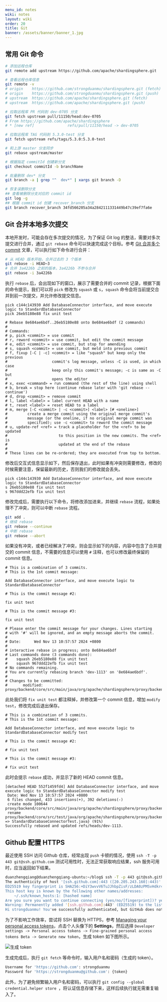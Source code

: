 ```yaml
---
menu_id: notes
wiki: notes
layout: wiki
order: 20
title: Git
banner: /assets/banner/banner_1.jpg
---
```


## 常用 Git 命令

```bash
# 添加远程仓库
git remote add upstream https://github.com/apache/shardingsphere.git

# 查看远程仓库信息
git remote -v
# origin	https://github.com/strongduanmu/shardingsphere.git (fetch)
# origin	https://github.com/strongduanmu/shardingsphere.git (push)
# upstream	https://github.com/apache/shardingsphere.git (fetch)
# upstream	https://github.com/apache/shardingsphere.git (push)

# 拉取远程库 PR 代码到 dev-0705 分支
git fetch upstream pull/11150/head:dev-0705
# From https://github.com/apache/shardingsphere
# * [new ref]               refs/pull/11150/head -> dev-0705

# 拉取远程库 TAG 代码到 5.3.0-test 分支
git fetch upstream refs/tags/5.3.0:5.3.0-test

# 和上游 master 分支同步
git rebase upstream/master

# 根据指定 commitId 创建新分支
git checkout commitId -b branchName

# 批量删除 dev* 分支
git branch -a | grep "^  dev*" | xargs git branch -D

# 恢复误删除分支
## 查看被删除分支对应的 commit id
git log -g
## 根据 commit id 创建 recover_branch 分支
git branch recover_branch 34fd566205a34a2842111331449b47c39ef7fa6e
```

## Git 合并本地多次提交

本地开发时，可能会存在多次提交的情况，为了保证 Git log 的整洁，需要对多次提交进行合并，通过 `git rebase` 命令可以快速完成这个目标。参考 [Git 合并多个 commit](https://segmentfault.com/a/1190000007748862) 文章，可以执行如下命令进行合并：

```bash
# 从 HEAD 版本开始，合并过去的 3 个版本
git rebase -i HEAD~3
# 合并 3a4226b 之前的版本，3a4226b 不参与合并
git rebase -i 3a4226b
```

执行 `rebase` 后，会出现如下的窗口，展示了需要合并的 commit 记录，根据下面的命令提示，我们可以将 `pick` 修改为 `squash` 或 `s`，`squash` 命令会将当前提交合并到前一次提交，并允许修改提交信息。

```
pick c144c143930 Add DatabaseConnector interface, and move execute logic to StandardDatabaseConnector
pick 26eb5180e88 fix unit test

# Rebase 8e684ae6bdf..26eb5180e88 onto 8e684ae6bdf (2 commands)
#
# Commands:
# p, pick <commit> = use commit
# r, reword <commit> = use commit, but edit the commit message
# e, edit <commit> = use commit, but stop for amending
# s, squash <commit> = use commit, but meld into previous commit
# f, fixup [-C | -c] <commit> = like "squash" but keep only the previous
#                    commit's log message, unless -C is used, in which case
#                    keep only this commit's message; -c is same as -C but
#                    opens the editor
# x, exec <command> = run command (the rest of the line) using shell
# b, break = stop here (continue rebase later with 'git rebase --continue')
# d, drop <commit> = remove commit
# l, label <label> = label current HEAD with a name
# t, reset <label> = reset HEAD to a label
# m, merge [-C <commit> | -c <commit>] <label> [# <oneline>]
#         create a merge commit using the original merge commit's
#         message (or the oneline, if no original merge commit was
#         specified); use -c <commit> to reword the commit message
# u, update-ref <ref> = track a placeholder for the <ref> to be updated
#                       to this position in the new commits. The <ref> is
#                       updated at the end of the rebase
#
# These lines can be re-ordered; they are executed from top to bottom.
```

修改后交互式信息显示如下，然后保存退出，此时如果有冲突则需要修改，修改的时候需要注意，保留最新的历史，否则我们的修改就会丢失。

```
pick c144c143930 Add DatabaseConnector interface, and move execute logic to StandardDatabaseConnector
s 26eb5180e88 fix unit test
s 967ddd22efb fix unit test
```

修改完成后，需要执行以下命令，将修改添加进来，并继续 `rebase` 流程，如果处理不了冲突，则可以中断 `rebase` 流程。

```bash
git add .
# 继续 rebase
git rebase --continue
# 中断 rebase
git rebase --abort
```

如果没有冲突，或者已经解决了冲突，则会显示如下的内容，内容中包含了合并提交的 commit 信息，不需要的信息可以使用 `#` 注释，也可以修改最终保留的 commit 信息。

```
# This is a combination of 3 commits.
# This is the 1st commit message:

Add DatabaseConnector interface, and move execute logic to StandardDatabaseConnector

# This is the commit message #2:

fix unit test

# This is the commit message #3:

fix unit test

# Please enter the commit message for your changes. Lines starting
# with '#' will be ignored, and an empty message aborts the commit.
#
# Date:      Wed Nov 13 10:57:57 2024 +0800
#
# interactive rebase in progress; onto 8e684ae6bdf
# Last commands done (3 commands done):
#    squash 26eb5180e88 fix unit test
#    squash 967ddd22efb fix unit test
# No commands remaining.
# You are currently rebasing branch 'dev-1113' on '8e684ae6bdf'.
#
# Changes to be committed:
#       modified:   proxy/backend/core/src/main/java/org/apache/shardingsphere/proxy/backend/connector/DatabaseConnector.java
```

此处我们将 `fix unit test` 都注释掉，并修改第一个 commit 信息，增加 `modify test`，修改完成后退出保存。

```
# This is a combination of 3 commits.
# This is the 1st commit message:

Add DatabaseConnector interface, and move execute logic to StandardDatabaseConnector modify test

# This is the commit message #2:

# fix unit test

# This is the commit message #3:

# fix unit test
```

此时会提示 `rebase` 成功，并显示了新的 HEAD commit 信息。

```
[detached HEAD 552f1459fd4] Add DatabaseConnector interface, and move execute logic to StandardDatabaseConnector modify test
 Date: Wed Nov 13 10:57:57 2024 +0800
 6 files changed, 433 insertions(+), 392 deletions(-)
 create mode 100644 proxy/backend/core/src/main/java/org/apache/shardingsphere/proxy/backend/connector/StandardDatabaseConnector.java
 rename proxy/backend/core/src/test/java/org/apache/shardingsphere/proxy/backend/connector/{DatabaseConnectorTest.java => StandardDatabaseConnectorTest.java} (91%)
Successfully rebased and updated refs/heads/dev-1113.
```

## Github 配置 HTTPS

最近使用 SSH 访问 Github 仓库，经常出现 `push` 卡顿的情况，使用 `ssh -T -p 443 git@ssh.github.com` 测试可用性时，无法正常获取响应结果，ssh 服务可用时，应当返回如下结果。

```bash
duanzhengqiang@duanzhengqiang-ubuntu:~/blog$ ssh -T -p 443 git@ssh.github.com
The authenticity of host '[ssh.github.com]:443 ([20.205.243.160]:443)' can't be established.
ED25519 key fingerprint is SHA256:+DiY3wvvV6TuJJhbpZisF/zLDA0zPMSvHdkr4UvCOqU.
This host key is known by the following other names/addresses:
    ~/.ssh/known_hosts:1: [hashed name]
Are you sure you want to continue connecting (yes/no/[fingerprint])? yes
Warning: Permanently added '[ssh.github.com]:443' (ED25519) to the list of known hosts.
Hi strongduanmu! You've successfully authenticated, but GitHub does not provide shell access.
```

为了不影响工作效率，尝试将 SSH 替换为 HTTPS，参考 [Managing your personal access tokens](https://docs.github.com/en/authentication/keeping-your-account-and-data-secure/managing-your-personal-access-tokens)，点击个人头像下的 **Settings**，然后选择 `Developer settings -> Personal access tokens -> Fine-grained personal access tokens Beta -> Generate new token`，生成 token 如下图所示。

![生成 token](/assets/blog/blog/202309151042092.png)

生成完成后，执行 `git fetch` 等命令时，输入用户名和密码（生成的 token）。

```bash
Username for 'https://github.com': strongduanmu
Password for 'https://strongduanmu@github.com': {token}
```

此外，为了避免频繁输入用户名和密码，可以执行 `git config --global credential.helper store `，将认证信息存储下来，这样后续执行就无需重复输入了。
